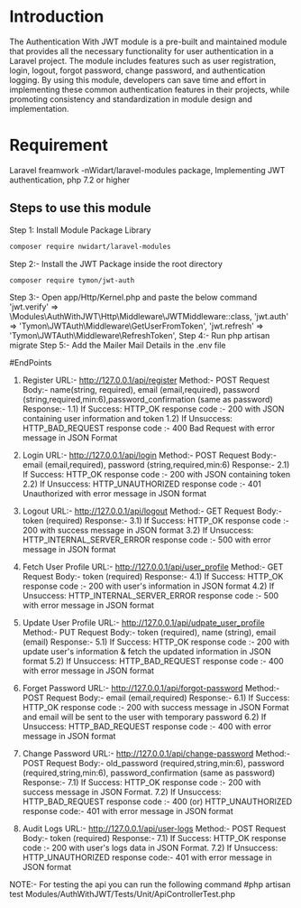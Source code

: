 # Introduction


The Authentication With JWT module is a pre-built and maintained module that provides all the necessary functionality for user authentication in a Laravel project. The module includes features such as user registration, login, logout, forgot password, change password, and authentication logging. By using this module, developers can save time and effort in implementing these common authentication features in their projects, while promoting consistency and standardization in module design and implementation.


# Requirement 


Laravel freamwork -nWidart/laravel-modules package, Implementing JWT authentication, php 7.2 or higher

## Steps to use this module


Step 1: Install Module Package Library  


``` bash
composer require nwidart/laravel-modules
```

Step 2:- Install the JWT Package inside the root directory 

``` bash
composer require tymon/jwt-auth
```


Step 3:- Open app/Http/Kernel.php and paste the below command
        'jwt.verify' => \Modules\AuthWithJWT\Http\Middleware\JWTMiddleware::class,
        'jwt.auth' => 'Tymon\JWTAuth\Middleware\GetUserFromToken',
        'jwt.refresh' => 'Tymon\JWTAuth\Middleware\RefreshToken',
Step 4:- Run php artisan migrate
Step 5:- Add the Mailer Mail Details in the .env file

#EndPoints
1) Register
   URL:- http://127.0.0.1/api/register
   Method:- POST
   Request Body:- name(string, required), email (email,required), password (string,required,min:6),password_confirmation (same as password)
   Response:- 
   1.1) If Success: HTTP_OK response code :- 200 with JSON containing user information and token
   1.2) If Unsuccess: HTTP_BAD_REQUEST response code :- 400 Bad Request with error message in JSON Format

2) Login
   URL:- http://127.0.0.1/api/login
   Method:- POST
   Request Body:- email (email,required), password (string,required,min:6)
   Response:- 
   2.1) If Success: HTTP_OK response code :- 200 with JSON containing token
   2.2) If Unsuccess: HTTP_UNAUTHORIZED response code :- 401 Unauthorized with error message in JSON format

3) Logout
   URL:- http://127.0.0.1/api/logout
   Method:- GET
   Request Body:- token (required)
   Response:- 
   3.1) If Success: HTTP_OK response code :- 200 with success message in JSON format
   3.2) If Unsuccess: HTTP_INTERNAL_SERVER_ERROR response code :- 500 with error message in JSON format

4) Fetch User Profile
   URL:- http://127.0.0.1/api/user_profile
   Method:- GET
   Request Body:- token (required)
   Response:- 
   4.1) If Success: HTTP_OK response code :- 200 with user's information in JSON format
   4.2) If Unsuccess: HTTP_INTERNAL_SERVER_ERROR response code :- 500 with error message in JSON format

5) Update User Profile
   URL:- http://127.0.0.1/api/udpate_user_profile
   Method:- PUT
   Request Body:- token (required), name (string), email (email)
   Response:- 
   5.1) If Success: HTTP_OK response code :- 200 with update user's information & fetch the updated information in JSON format
   5.2) If Unsuccess: HTTP_BAD_REQUEST response code :- 400 with error message in JSON format

6) Forget Password
   URL:- http://127.0.0.1/api/forgot-password
   Method:- POST
   Request Body:- email (email,required)
   Response:- 
   6.1) If Success: HTTP_OK response code :- 200 with success message in JSON Format and email will be sent to the user with temporary password
   6.2) If Unsuccess: HTTP_BAD_REQUEST response code :- 400 with error message in JSON format

7) Change Password
   URL:- http://127.0.0.1/api/change-password
   Method:- POST
   Request Body:- old_password (required,string,min:6), password (required,string,min:6), password_confirmation (same as password)
   Response:- 
   7.1) If Success: HTTP_OK response code :- 200 with success message in JSON Format.
   7.2) If Unsuccess: HTTP_BAD_REQUEST response code :- 400 (or) HTTP_UNAUTHORIZED response code:- 401 with error message in JSON format

7) Audit Logs
   URL:- http://127.0.0.1/api/user-logs
   Method:- POST
   Request Body:- token (required)
   Response:- 
   7.1) If Success: HTTP_OK response code :- 200 with user's logs data in JSON Format.
   7.2) If Unsuccess: HTTP_UNAUTHORIZED response code:- 401 with error message in JSON format

NOTE:- For testing the api you can run the following command
    #php artisan test Modules/AuthWithJWT/Tests/Unit/ApiControllerTest.php
